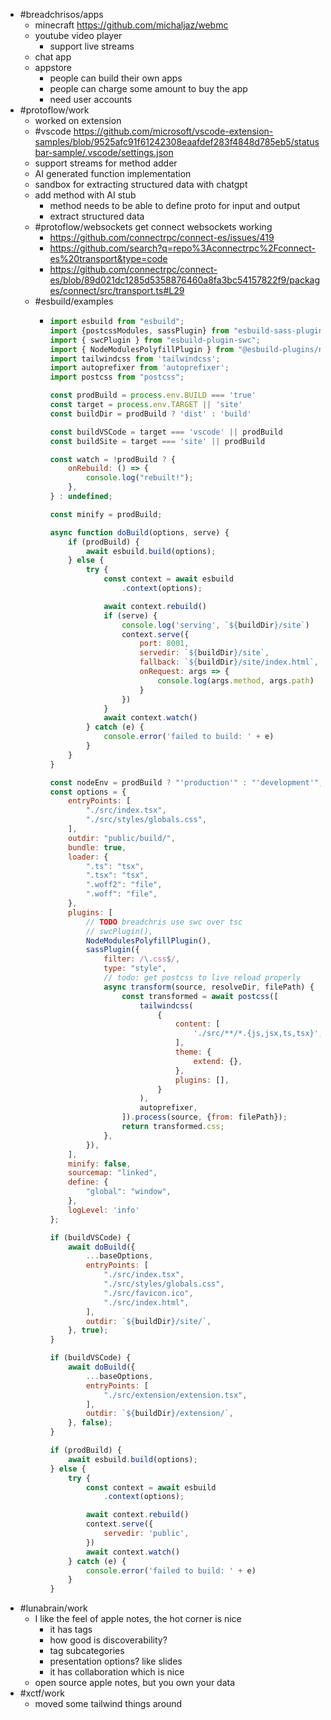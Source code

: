- #breadchrisos/apps
	- minecraft https://github.com/michaljaz/webmc
	- youtube video player
		- support live streams
	- chat app
	- appstore
		- people can build their own apps
		- people can charge some amount to buy the app
		- need user accounts
- #protoflow/work
	- worked on extension
	- #vscode https://github.com/microsoft/vscode-extension-samples/blob/9525afc91f61242308eaafdef283f4848d785eb5/statusbar-sample/.vscode/settings.json
	- support streams for method adder
	- AI generated function implementation
	- sandbox for extracting structured data with chatgpt
	- add method with AI stub
		- method needs to be able to define proto for input and output
		- extract structured data
	- #protoflow/websockets get connect websockets working
		- https://github.com/connectrpc/connect-es/issues/419
		- https://github.com/search?q=repo%3Aconnectrpc%2Fconnect-es%20transport&type=code
		- https://github.com/connectrpc/connect-es/blob/89d021dc1285d5358876460a8fa3bc54157822f9/packages/connect/src/transport.ts#L29
	- #esbuild/examples
		- ```js
		  import esbuild from "esbuild";
		  import {postcssModules, sassPlugin} from "esbuild-sass-plugin";
		  import { swcPlugin } from "esbuild-plugin-swc";
		  import { NodeModulesPolyfillPlugin } from "@esbuild-plugins/node-modules-polyfill";
		  import tailwindcss from 'tailwindcss';
		  import autoprefixer from 'autoprefixer';
		  import postcss from "postcss";
		  
		  const prodBuild = process.env.BUILD === 'true'
		  const target = process.env.TARGET || 'site'
		  const buildDir = prodBuild ? 'dist' : 'build'
		  
		  const buildVSCode = target === 'vscode' || prodBuild
		  const buildSite = target === 'site' || prodBuild
		  
		  const watch = !prodBuild ? {
		      onRebuild: () => {
		          console.log("rebuilt!");
		      },
		  } : undefined;
		  
		  const minify = prodBuild;
		  
		  async function doBuild(options, serve) {
		      if (prodBuild) {
		          await esbuild.build(options);
		      } else {
		          try {
		              const context = await esbuild
		                  .context(options);
		  
		              await context.rebuild()
		              if (serve) {
		                  console.log('serving', `${buildDir}/site`)
		                  context.serve({
		                      port: 8001,
		                      servedir: `${buildDir}/site`,
		                      fallback: `${buildDir}/site/index.html`,
		                      onRequest: args => {
		                          console.log(args.method, args.path)
		                      }
		                  })
		              }
		              await context.watch()
		          } catch (e) {
		              console.error('failed to build: ' + e)
		          }
		      }
		  }
		  
		  const nodeEnv = prodBuild ? "'production'" : "'development'";
		  const options = {
		      entryPoints: [
		          "./src/index.tsx",
		          "./src/styles/globals.css",
		      ],
		      outdir: "public/build/",
		      bundle: true,
		      loader: {
		          ".ts": "tsx",
		          ".tsx": "tsx",
		          ".woff2": "file",
		          ".woff": "file",
		      },
		      plugins: [
		          // TODO breadchris use swc over tsc
		          // swcPlugin(),
		          NodeModulesPolyfillPlugin(),
		          sassPlugin({
		              filter: /\.css$/,
		              type: "style",
		              // todo: get postcss to live reload properly
		              async transform(source, resolveDir, filePath) {
		                  const transformed = await postcss([
		                      tailwindcss(
		                          {
		                              content: [
		                                  './src/**/*.{js,jsx,ts,tsx}',
		                              ],
		                              theme: {
		                                  extend: {},
		                              },
		                              plugins: [],
		                          }
		                      ),
		                      autoprefixer,
		                  ]).process(source, {from: filePath});
		                  return transformed.css;
		              },
		          }),
		      ],
		      minify: false,
		      sourcemap: "linked",
		      define: {
		          "global": "window",
		      },
		      logLevel: 'info'
		  };
		  
		  if (buildVSCode) {
		      await doBuild({
		          ...baseOptions,
		          entryPoints: [
		              "./src/index.tsx",
		              "./src/styles/globals.css",
		              "./src/favicon.ico",
		              "./src/index.html",
		          ],
		          outdir: `${buildDir}/site/`,
		      }, true);
		  }
		  
		  if (buildVSCode) {
		      await doBuild({
		          ...baseOptions,
		          entryPoints: [
		              "./src/extension/extension.tsx",
		          ],
		          outdir: `${buildDir}/extension/`,
		      }, false);
		  }
		  
		  if (prodBuild) {
		      await esbuild.build(options);
		  } else {
		      try {
		          const context = await esbuild
		              .context(options);
		  
		          await context.rebuild()
		          context.serve({
		              servedir: 'public',
		          })
		          await context.watch()
		      } catch (e) {
		          console.error('failed to build: ' + e)
		      }
		  }
		  
		  ```
- #lunabrain/work
	- I like the feel of apple notes, the hot corner is nice
		- it has tags
		- how good is discoverability?
		- tag subcategories
		- presentation options? like slides
		- it has collaboration which is nice
	- open source apple notes, but you own your data
- #xctf/work
	- moved some tailwind things around